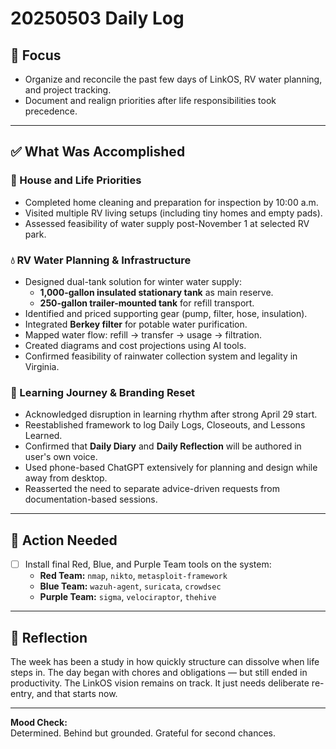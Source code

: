 # 20250503 Daily Log

## 🎯 Focus

- Organize and reconcile the past few days of LinkOS, RV water planning, and project tracking.
- Document and realign priorities after life responsibilities took precedence.

---

## ✅ What Was Accomplished

### 🧹 House and Life Priorities
- Completed home cleaning and preparation for inspection by 10:00 a.m.
- Visited multiple RV living setups (including tiny homes and empty pads).
- Assessed feasibility of water supply post-November 1 at selected RV park.

### 💧 RV Water Planning & Infrastructure
- Designed dual-tank solution for winter water supply:
  - **1,000-gallon insulated stationary tank** as main reserve.
  - **250-gallon trailer-mounted tank** for refill transport.
- Identified and priced supporting gear (pump, filter, hose, insulation).
- Integrated **Berkey filter** for potable water purification.
- Mapped water flow: refill → transfer → usage → filtration.
- Created diagrams and cost projections using AI tools.
- Confirmed feasibility of rainwater collection system and legality in Virginia.

### 🧠 Learning Journey & Branding Reset
- Acknowledged disruption in learning rhythm after strong April 29 start.
- Reestablished framework to log Daily Logs, Closeouts, and Lessons Learned.
- Confirmed that **Daily Diary** and **Daily Reflection** will be authored in user's own voice.
- Used phone-based ChatGPT extensively for planning and design while away from desktop.
- Reasserted the need to separate advice-driven requests from documentation-based sessions.

---

## 🔧 Action Needed

- [ ] Install final Red, Blue, and Purple Team tools on the system:
  - **Red Team:** `nmap`, `nikto`, `metasploit-framework`
  - **Blue Team:** `wazuh-agent`, `suricata`, `crowdsec`
  - **Purple Team:** `sigma`, `velociraptor`, `thehive`

---

## 🔁 Reflection

The week has been a study in how quickly structure can dissolve when life steps in. The day began with chores and obligations — but still ended in productivity. The LinkOS vision remains on track. It just needs deliberate re-entry, and that starts now.

---

**Mood Check:**  
Determined. Behind but grounded. Grateful for second chances.
